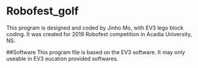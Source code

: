 # Robofest_golf
This program is designed and coded by Jinho Mo, with EV3 lego block coding. It was created for 2019 Robofest competition in Acadia University, NS.

##Software
This program file is based on the EV3 software. It may only useable in EV3 eucation provided softwares.
